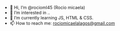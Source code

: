 - 👋 Hi, I’m @rocioml45 (Rocio micaela)
- 👀 I’m interested in ..
- 🌱 I’m currently learning JS, HTML & CSS.
- 📫 How to reach me: rociomicaelalagos@gmail.com

<!---
rocioml45/rocioml45 is a ✨ special ✨ repository because its `README.md` (this file) appears on your GitHub profile.
You can click the Preview link to take a look at your changes.
--->
